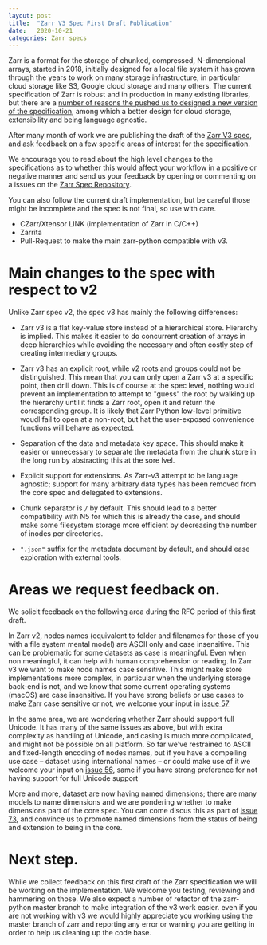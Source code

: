 ```yaml
---
layout: post
title:  "Zarr V3 Spec First Draft Publication"
date:   2020-10-21
categories: Zarr specs
---
```


Zarr is a format for the storage of chunked, compressed, N-dimensional arrays,
started in 2018, initially designed for a local file system it has grown through
the years to work on many storage infrastructure, in particular cloud storage
like S3, Google cloud storage and many others. The current specification of Zarr
is robust and in production in many existing libraries, but there are a [number
of reasons the pushed us to designed a new version of the
specification](https://zarr-developers.github.io/zarr/specs/2019/06/19/zarr-v3-update.html),
among which a better design for cloud storage, extensibility and being language
agnostic.

After many month of work we are publishing the draft of the [Zarr V3
spec](https://zarr-specs.readthedocs.io/en/core-protocol-v3.0-dev/protocol/core/v3.0.html),
and ask feedback on a few specific areas of interest for the specification. 

We encourage you to read about the high level changes to the specifications as
to whether this would affect your workflow in a positive or negative manner and
send us your feedback by opening or commenting on a issues on the [Zarr Spec
Repository](https://github.com/zarr-developers/zarr-specs). 

You can also follow the current draft implementation, but be careful those might
be incomplete and the spec is not final, so use with care. 
  - CZarr/Xtensor LINK (implementation of Zarr in C/C++)
  - Zarrita
  - Pull-Request to make the main zarr-python compatible with v3. 

# Main changes to the spec with respect to v2

Unlike Zarr spec v2, the spec v3 has mainly the following differences:

  - Zarr v3 is a flat key-value store instead of a hierarchical store. Hierarchy
    is implied. This makes it easier to do concurrent creation of arrays in deep
    hierarchies while avoiding the necessary and often costly step of creating
    intermediary groups. 

  - Zarr v3 has an explicit root, while v2 roots and groups could not be
    distinguished. This mean that you can only open a Zarr v3 at a specific
    point, then drill down. This is of course at the spec level, nothing would
    prevent an implementation to attempt to "guess" the root by walking up the
    hierarchy until it finds a Zarr root, open it and return the corresponding
    group. It is likely that Zarr Python low-level primitive woudl fail to open
    at a non-root, but hat the user-exposed convenience functions will behave as
    expected. 


  - Separation of the data and  metadata key space. This should make it easier
    or unnecessary to separate the metadata from the chunk store in the long run
    by abstracting this at the sore lvel. 

  - Explicit support for extensions. As Zarr-v3 attempt to be language agnostic;
    support for many arbitrary data types has been removed from the core spec
    and delegated to extensions.

  - Chunk separator is ``/`` by default. This should lead to a better
    compatibility with N5 for which this is already the case, and should make
    some filesystem storage more efficient by decreasing the number of inodes
    per directories. 

  - `".json"` suffix for the metadata document by default, and should ease
    exploration with external tools.

# Areas we request feedback on. 


We solicit feedback on the following area during the RFC period of this first
draft. 

In Zarr v2, nodes names (equivalent to folder and filenames for those of you
with a file system mental model) are ASCII only and case insensitive. This can be
problematic for some datasets as case is meaningful. Even when non meaningful, it
can help with human comprehension or reading. In Zarr v3 we want to make node
names case sensitive. This might make store implementations more complex, in
particular when the underlying storage back-end is not, and we know that some
current operating systems (macOS) are case insensitive. If you have strong beliefs or use cases
to make Zarr case sensitive or not, we welcome your input in [issue 57](https://github.com/zarr-developers/zarr-specs/issues/57)

In the same area, we are wondering whether Zarr should support full Unicode. It
has many of the same issues as above, but with extra complexity as handling of
Unicode, and casing is much more complicated, and might not be possible on all
platform. So far we've restrained to ASCII and fixed-length encoding of nodes
names, but if you have a compelling use case – dataset using international names
– or could make use of it we welcome your input on [issue
56](https://github.com/zarr-developers/zarr-specs/issues/56), same if you have
strong preference for not having support for full Unicode support 


More and more, dataset are now having named dimensions; there are many models to
name dimensions and we are pondering whether to make dimensions part of the core
spec. You can come discus this as part of [issue
73](https://github.com/zarr-developers/zarr-specs/issues/73), and convince us to
promote named dimensions from the status of being and extension to being in the
core. 


# Next step.

While we collect feedback on this first draft of the Zarr specification we will
be working on the implementation. We welcome you testing, reviewing and
hammering on those. We also expect a number of refactor of the zarr-python
master branch to make integration of the v3 work easier. even if you are not
working with v3 we would highly appreciate you working using the master branch
of zarr and reporting any error or warning you are getting in order to help us
cleaning up the code base.





